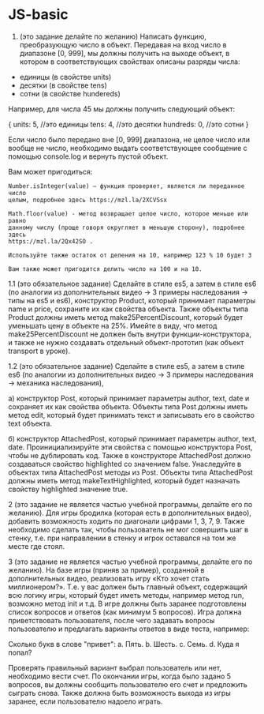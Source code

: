 # JS-basic

1. (это задание делайте по желанию) Написать функцию, преобразующую число в объект. 
Передавая на вход число в диапазоне [0, 999], мы должны получить на выходе объект, 
в котором в соответствующих свойствах описаны разряды числа:

- единицы (в свойстве units)
- десятки (в свойстве tens)
- сотни (в свойстве hundereds)

Например, для числа 45 мы должны получить следующий объект:

{
units: 5, //это единицы
tens: 4, //это десятки
hundreds: 0, //это сотни 
}

Если число было передано вне [0, 999] диапазона, не целое число или вообще не число,
необходимо выдать соответствующее сообщение с помощью console.log и вернуть пустой 
объект.

Вам может пригодиться:

	Number.isInteger(value) – функция проверяет, является ли переданное число 
	целым, подробнее здесь https://mzl.la/2XCVSsx

	Math.floor(value) - метод возвращает целое число, которое меньше или равно 
	данному числу (проще говоря округляет в меньшую сторону), подробнее здесь 
	https://mzl.la/2Qx42SO .

	Используйте также остаток от деления на 10, например 123 % 10 будет 3

	Вам также может пригодится делить число на 100 и на 10.

1.1 (это обязательное задание) Сделайте в стиле es5, а затем в стиле es6 (по 
аналогии из дополнительных видео -> 3 примеры наследования -> типы на es5 и es6), 
конструктор Product, который принимает параметры name и price, сохраните их как 
свойства объекта. Также объекты типа Product должны иметь метод 
make25PercentDiscount, который будет уменьшать цену в объекте на 25%. Имейте в 
виду, что метод make25PercentDiscount не должен быть внутри функции-конструктора, 
и также не нужно создавать отдельный объект-прототип (как объект transport в уроке).

1.2 (это обязательное задание) Сделайте в стиле es5, а затем в стиле es6 (по 
аналогии из дополнительных видео -> 3 примеры наследования -> механика наследования),

а) конструктор Post, который принимает параметры author, text, date и сохраняет их 
как свойства объекта. Объекты типа Post должны иметь метод edit, который будет 
принимать текст и записывать его в свойство text объекта.

б) конструктор AttachedPost, который принимает параметры author, text, date. 
Проинициализируйте эти свойства с помощью конструктора Post, чтобы не дублировать 
код. Также в конструкторе AttachedPost должно создаваться свойство highlighted со 
значением false. Унаследуйте в объектах типа AttachedPost методы из Post.
Объекты типа AttachedPost должны иметь метод makeTextHighlighted, который будет 
назначать свойству highlighted значение true.

2 (это задание не является частью учебной программы, делайте его по желанию). Для 
игры бродилка (которая есть в дополнительных видео), добавить возможность ходить 
по диагонали цифрами 1, 3, 7, 9.
Также необходимо сделать так, чтобы пользователь не мог совершить шаг в стенку, т.е. 
при направлении в стенку и игрок оставался на том же месте где стоял.

3 (это задание не является частью учебной программы, делайте его по желанию). На 
базе игры (приняв за пример), созданной в дополнительных видео, реализовать игру 
«Кто хочет стать миллионером?».
Т.е. у вас должен быть главный объект, содержащий всю логику игры, который будет 
иметь методы, например
метод run, возможно метод init и т.д.
В игре должны быть заранее подготовлены список вопросов и ответов (как минимум 5 
вопросов).
Игра должна приветствовать пользователя, после чего задавать вопросы пользователю и 
предлагать варианты
ответов в виде теста, например:

Сколько букв в слове "привет":
a. Пять.
b. Шесть.
c. Семь.
d. Куда я попал?

Проверять правильный вариант выбрал пользователь или нет, необходимо вести счет.
По окончании игры, когда было задано 5 вопросов, вы должны сообщить пользователю его 
счет и предложить
сыграть снова.
Также должна быть возможность выхода из игры заранее, если пользователю надоело играть.